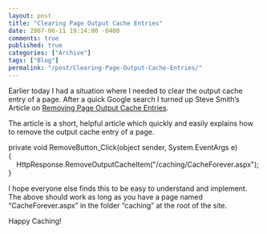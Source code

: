 ```yaml
---
layout: post
title: "Clearing Page Output Cache Entries"
date: 2007-06-11 19:14:00 -0400
comments: true
published: true
categories: ["Archive"]
tags: ["Blog"]
permalink: "/post/Clearing-Page-Output-Cache-Entries/"
---
```

<!-- more -->



<p>Earlier today I had a situation where I needed to clear the output cache entry of a page. After a quick Google search I turned up Steve Smith&rsquo;s Article on <a href="http://aspalliance.com/668_Remove_ASPNET_Page_Output_Cache_Entries">Removing Page Output Cache Entries</a>.</p>
<p>The article is a short, helpful article which quickly and easily explains how to remove the output cache entry of a page.</p>
<p>private void RemoveButton_Click(object sender, System.EventArgs e)<br />{<br />&nbsp;&nbsp;&nbsp; HttpResponse.RemoveOutputCacheItem("/caching/CacheForever.aspx");<br />}</p>
<p>I hope everyone else finds this to be easy to understand and implement. The above should work as long as you have a page named &ldquo;CacheForever.aspx&rdquo; in the folder &ldquo;caching&rdquo; at the root of the site.</p>
<p>Happy Caching!</p>
